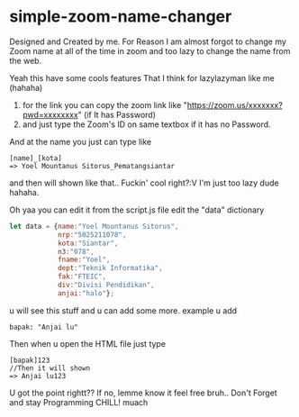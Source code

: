 # simple-zoom-name-changer
Designed and Created by me.
For Reason I am almost forgot to change my Zoom name at all of the time in zoom
and too lazy to change the name from the web.

Yeah this have some cools features That I think for lazylazyman like me (hahaha)
1. for the link you can copy the zoom link like "https://zoom.us/xxxxxxx?pwd=xxxxxxxx" (if It has Password)
2. and just type the Zoom's ID on same textbox if it has no Password.

And at the name you just can type like
```
[name]_[kota]
=> Yoel Mountanus Sitorus_Pematangsiantar
```
and then will shown like that.. Fuckin' cool right?:V
I'm just too lazy dude hahaha.

Oh yaa you can edit it from the script.js file
edit the "data" dictionary

```javascript
let data = {name:"Yoel Mountanus Sitorus",
            nrp:"5025211078",
            kota:"Siantar",
            n3:"078",
            fname:"Yoel",
            dept:"Teknik Informatika",
            fak:"FTEIC",
            div:"Divisi Pendidikan",
            anjai:"halo"}; 
```
u will see this stuff and u can add some more.
example u add
```
bapak: "Anjai lu"
```

Then when u open the HTML file just type
```
[bapak]123
//Then it will shown
=> Anjai lu123
```

U got the point rightt??
If no, lemme know it feel free bruh.. Don't Forget and stay Programming
CHILL! muach

